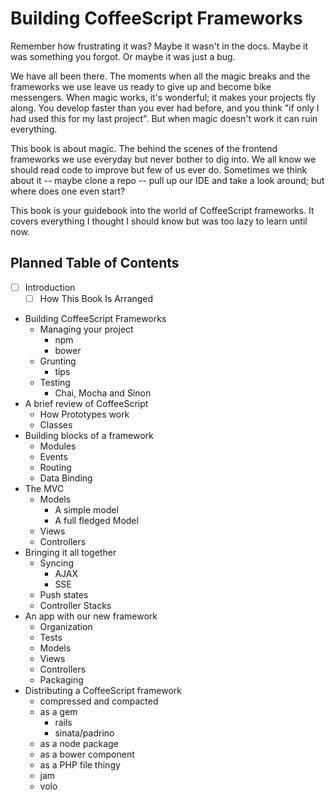 # Building CoffeeScript Frameworks

Remember how frustrating it was? Maybe it wasn't in the docs. Maybe it was something you forgot. Or maybe it was just a bug.

We have all been there. The moments when all the magic breaks and the frameworks we use leave us ready to give up and become bike messengers. When magic works, it's wonderful; it makes your projects fly along. You develop faster than you ever had before, and you think "if only I had used this for my last project". But when magic doesn't work it can ruin everything.

This book is about magic. The behind the scenes of the frontend frameworks we use everyday but never bother to dig into. We all know we should read code to improve but few of us ever do. Sometimes we think about it -- maybe clone a repo -- pull up our IDE and take a look around; but where does one even start? 

This book is your guidebook into the world of CoffeeScript frameworks. It covers everything I thought I should know but was too lazy to learn until now.

## Planned Table of Contents

- [ ] Introduction
  - [ ] How This Book Is Arranged
- Building CoffeeScript Frameworks
  - Managing your project
    - npm
    - bower
  - Grunting
    - tips
  - Testing
    - Chai, Mocha and Sinon
- A brief review of CoffeeScript
  - How Prototypes work
  - Classes
- Building blocks of a framework
  - Modules
  - Events
  - Routing
  - Data Binding
- The MVC
  - Models
    - A simple model
    - A full fledged Model
  - Views
  - Controllers
- Bringing it all together
  - Syncing
    - AJAX
    - SSE
  - Push states
  - Controller Stacks
- An app with our new framework
  - Organization
  - Tests
  - Models
  - Views
  - Controllers
  - Packaging
- Distributing a CoffeeScript framework
  - compressed and compacted
  - as a gem
    - rails
    - sinata/padrino
  - as a node package
  - as a bower component
  - as a PHP file thingy
  - jam
  - volo
